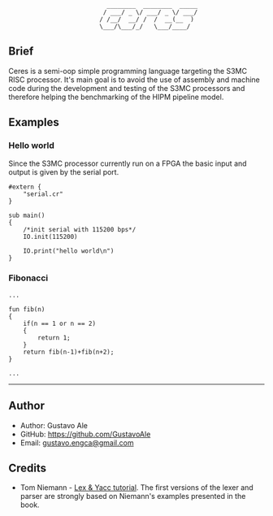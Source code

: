 ```
                           ________  ________  _____
                          / ___/ _ \/ ___/ _ \/ ___/
                         / /__/  __/ /  /  __(__  ) 
                         \___/\___/_/   \___/____/  
```                         
## Brief
Ceres is a semi-oop simple programming language targeting the S3MC RISC 
processor. It's main goal is to avoid the use of assembly and machine code 
during the development and testing of the S3MC processors and therefore helping 
the benchmarking of the HIPM pipeline model. 

## Examples
### Hello world 
Since the S3MC processor currently run on a FPGA the basic input and output is 
given by the serial port.
```
#extern {
    "serial.cr"
}

sub main()
{
    /*init serial with 115200 bps*/
    IO.init(115200)

    IO.print("hello world\n")
}
```


### Fibonacci
```
...

fun fib(n)
{
    if(n == 1 or n == 2)
    {
        return 1;
    }
    return fib(n-1)+fib(n+2);
}

...
```

---
## Author

* Author: Gustavo Ale
* GitHub: https://github.com/GustavoAle
* Email: gustavo.engca@gmail.com

## Credits

* Tom Niemann - [Lex & Yacc tutorial](https://www.epaperpress.com/lexandyacc/). 
The first versions of the lexer and parser are strongly based on Niemann's 
examples presented in the book.